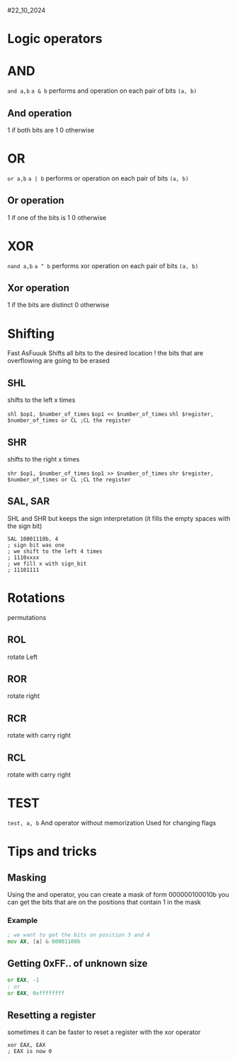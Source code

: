 #22_10_2024

# Logic operators

# AND
`and a,b`
`a & b`
performs and operation on each pair of bits `(a, b)`
## And operation
1 if both bits are 1
0 otherwise

# OR
`or a,b`
`a | b`
performs or operation on each pair of bits `(a, b)`
## Or operation
1 if one of the bits is 1
0 otherwise

# XOR
`nand a,b`
`a ^ b`
performs xor operation on each pair of bits `(a, b)`
## Xor operation
1 if the bits are distinct
0 otherwise

# Shifting
Fast AsFuuuk 
Shifts all bits to the desired location
! the bits that are overflowing are going to be erased

## SHL
shifts to the left x times

`shl $op1, $number_of_times`
`$op1 << $number_of_times`
`shl $register, $number_of_times or CL ;CL the register`

## SHR
shifts to the right x times

`shr $op1, $number_of_times`
`$op1 >> $number_of_times`
`shr $register, $number_of_times or CL ;CL the register`

## SAL, SAR
SHL and SHR but keeps the sign interpretation
(it fills the empty spaces with the sign bit)
```
SAL 10001110b, 4
; sign bit was one 
; we shift to the left 4 times
; 1110xxxx
; we fill x with sign_bit
; 11101111
```

# Rotations
permutations

## ROL
rotate Left

## ROR
rotate right

## RCR
rotate with carry right

## RCL
rotate with carry right




# TEST
`test, a, b`
And operator without memorization
Used for changing flags

# Tips and tricks

## Masking
Using the and operator, you can create a mask of form 000000100010b you can get the bits that are on the positions that contain 1 in the mask

### Example
``` asm
; we want to get the bits on position 3 and 4 
mov AX, [a] & 00001100b 
```
## Getting 0xFF.. of unknown size
``` asm
or EAX, -1
; or
or EAX, 0xffffffff
```
## Resetting a register
sometimes it can be faster to reset a register with the xor operator
```
xor EAX, EAX
; EAX is now 0
```

